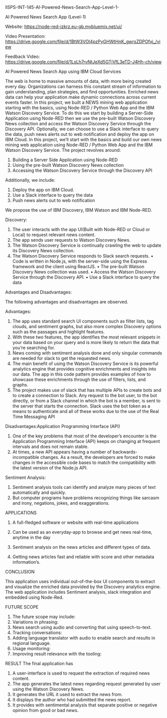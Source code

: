 llSPS-INT-145-AI-Powered-News-Search-App-Level-1-

AI Powered News Search App (Level-1)

Website:  https://node-red-izkrz.eu-gb.mybluemix.net/ui/

Video Presentation: https://drive.google.com/file/d/1BtW3VOI4pzPyGHWtHnK_gwrsZDPOfxj_/view

Feedback Video: https://drive.google.com/file/d/1LsLh7rvNtJeXd5GTjVfL3eTD-J4Hh-ch/view

AI Powered News Search App using IBM Cloud Services


The web is home to massive amounts of data, with more being created every day. Organizations can harness this constant stream of information to gain understanding, plan strategies, and find opportunities. Enriched news data can help your application make dynamic connections across current events faster.
In this project, we built a NEWS mining web application starting with the basics, using Node-RED / Python Web App and the IBM Watson Discovery Service.
To do this we start by building a Server-Side Application using Node-RED then we use the pre-built Watson Discovery News collection and access the Watson Discovery Service through the Discovery API. Optionally, we can choose to use a Slack interface to query the data, push news alerts out to web notification and deploy the app on IBM Cloud. In this project, we’ll start with the basics and build our own news mining web application using Node-RED / Python Web App and the IBM Watson Discovery Service.
The project revolves around:
1. Building a Server Side Application using Node-RED 
2. Using the pre-built Watson Discovery News collection 
3. Accessing the Watson Discovery Service through the Discovery API 
 
Additionally, we include:
1.	Deploy the app on IBM Cloud.
2.	Use a Slack interface to query the data  
3.	Push news alerts out to web notification

We propose the use of IBM Discovery, IBM Watson and IBM Node-RED.


Discovery: 
1.	The user interacts with the app UI(Built with Node-RED or Cloud or Local) to request relevant news content.
2.	The app sends user requests to Watson Discovery News.
3.	The Watson Discovery Service is continually crawling the web to update its Discovery News collection.
4.	The Watson Discovery Service responds to Slack search requests.
      •	Code is written in Node.js, with the server-side using the Express framework and the client using ReactJS.
      •	The pre-built Watson Discovery News collection was used.
      •	Access the Watson Discovery Service through the Discovery API.
      •	Use a Slack interface to query the data

 
Advantages and Disadvantages:

The following advantages and disadvantages are observed.

Advantages:

1.	The app uses standard search UI components such as filter lists, tag clouds, and sentiment graphs, but also more complex Discovery options such as the passages and highlight features.
2.	With these two features, the app identifies the most relevant snippets in your data based on your query and is more likely to return the data that you’re searching for.
3.	News coming with sentiment analysis done and only singular commands are needed for slack to get the requested news.
4.	The main benefit of using the Watson Discovery Service is its powerful analytics engine that provides cognitive enrichments and insights into our data. The app in this code pattern provides examples of how to showcase these enrichments through the use of filters, lists, and graphs.
5.	The project makes use of slack that has multiple APIs to create bots and to create a connection to Slack. Any request to the bot user, to the bot directly, or from a Slack channel in which the bot is a member, is sent to the server that starts the connection. Slack uses the bot token as a means to authenticate and all of these works due to the use of the Real Time Messaging API

Disadvantages:Application Programming Interface (API) 
1.	One of the key problems that most of the developer’s encounter is the Application Programming Interface (API) keeps on changing at frequent intervals and does not remain stable.
2.	At times, a new API appears having a number of backwards-incompatible changes. As a result, the developers are forced to make changes in the accessible code bases to match the compatibility with the latest version of the Node.js API.

Sentiment Analysis:

1.	Sentiment analysis tools can identify and analyze many pieces of text automatically and quickly.
2.	But computer programs have problems recognizing things like sarcasm and irony, negations, jokes, and exaggerations.

APPLICATIONS

1.	A full-fledged software or website with real-time applications

2.	Can be used as an everyday-app to browse and get news real-time, anytime in the day

3.	Sentiment analysis on the news articles and different types of data.

4.	Getting news articles fast and reliable with score and other metadata information’s.



CONCLUSION

This application uses individual out-of-the-box UI components to extract and visualize the enriched data provided by the Discovery analytics engine. The web application includes Sentiment analysis, slack integration and embedded using Node-Red. 

FUTURE SCOPE
1.	The future scope may include:
2.	Variations in phrasing:
3.	News search using audio and converting that using speech-to-text.
4.	Tracking conversations:
5.	Adding language translator with audio to enable search and results in regional language.
6.	Usage monitoring:
7.	Improving result relevance with the tooling:

RESULT
The final application has 
1.	A user-interface is used to request the extraction of required news content.
2.	The app generates the latest news regarding request generated by user using the Watson Discovery News.
3.	It generates the URL it used to extract the news from.
4.	It displays the author who had submitted the news report.
5.	It provides with sentimental analysis that separate positive or negative opinion from good or bad news.

